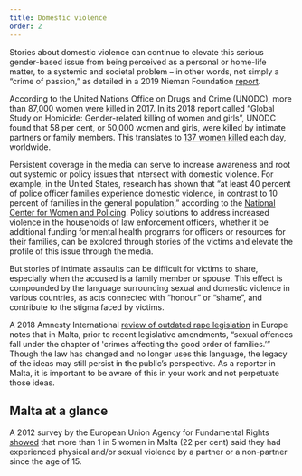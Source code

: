 ```yaml
---
title: Domestic violence
order: 2
---
```


Stories about domestic violence can continue to elevate this serious gender-based issue from being perceived as a personal or home-life matter, to a systemic and societal problem – in other words, not simply a “crime of passion,” as detailed in a 2019 Nieman Foundation [report](https://niemanreports.org/articles/domestic-violence-is-not-a-crime-of-passion/).

According to the United Nations Office on Drugs and Crime (UNODC), more than 87,000 women were killed in 2017. In its 2018 report called “Global Study on Homicide: Gender-related killing of women and girls”, UNODC found that 58 per cent, or 50,000 women and girls, were killed by intimate partners or family members. This translates to [137 women killed](https://www.unodc.org/documents/data-and-analysis/GSH2018/GSH18_Gender-related_killing_of_women_and_girls.pdf) each day, worldwide. 

Persistent coverage in the media can serve to increase awareness and root out systemic or policy issues that intersect with domestic violence. For example, in the United States, research has shown that “at least 40 percent of police officer families experience domestic violence, in contrast to 10 percent of families in the general population,” according to the [National Center for Women and Policing](https://www.theatlantic.com/national/archive/2014/09/police-officers-who-hit-their-wives-or-girlfriends/380329/). Policy solutions to address increased violence in the households of law enforcement officers, whether it be additional funding for mental health programs for officers or resources for their families, can be explored through stories of the victims and elevate the profile of this issue through the media. 

But stories of intimate assaults can be difficult for victims to share, especially when the accused is a family member or spouse. This effect is compounded by the language surrounding sexual and domestic violence in various countries, as acts connected with “honour” or “shame”, and contribute to the stigma faced by victims. 

A 2018 Amnesty International [review of outdated rape legislation](https://www.amnesty.org/en/latest/news/2018/11/women-across-europe-failed-by-outdated-rape-legislation/) in Europe notes that in Malta, prior to recent legislative amendments, “sexual offences fall under the chapter of 'crimes affecting the good order of families.’” Though the law has changed and no longer uses this language, the legacy of the ideas may still persist in the public’s perspective. As a reporter in Malta, it is important to be aware of this in your work and not perpetuate those ideas. 

## Malta at a glance

A 2012 survey by the European Union Agency for Fundamental Rights [showed](https://fra.europa.eu/en/publications-and-resources/data-and-maps/survey-data-explorer-violence-against-women-survey) that more than 1 in 5 women in Malta (22 per cent) said they had experienced physical and/or sexual violence by a partner or a non-partner since the age of 15. 
